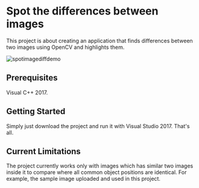 # Spot the differences between images

This project is about creating an application that finds differences between two images using OpenCV and highlights them.

![spotimagediffdemo](https://user-images.githubusercontent.com/6997585/36039668-643029d0-0ded-11e8-98fd-dad24d2c0df0.png)

## Prerequisites

Visual C++ 2017.

## Getting Started

Simply just download the project and run it with Visual Studio 2017. That's all.


## Current Limitations

The project currently works only with images which has similar two images inside it to compare where all common object positions are identical. For example, the sample image uploaded and used in this project.
